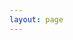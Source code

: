 ```yaml
---
layout: page
---
```


<script setup>
import {
  VPTeamPage,
  VPTeamPageTitle,
  VPTeamMembers
} from 'vitepress/theme'

const members = [
  {
    avatar: 'https://raw.githubusercontent.com/capykyo/capykyo/master/image/avatar/rainbow-cat.webp',
    name: 'Kyo',
    title: 'Creator',
    links: [
      { icon: 'github', link: 'https://github.com/capykyo' },
      { icon: 'twitter', link: 'https://twitter.com/wukyo15' }
    ]
  }
]
</script>

<VPTeamPage>
  <VPTeamPageTitle>
    <template #title>
      Contributor
    </template>
    <template #lead>  
        Welcome anyone to contribute Move and Sui related content to this document, and invite you to become a member of our contributors.
    </template>
  </VPTeamPageTitle>
  <VPTeamMembers
    :members="members"
  />
</VPTeamPage>
